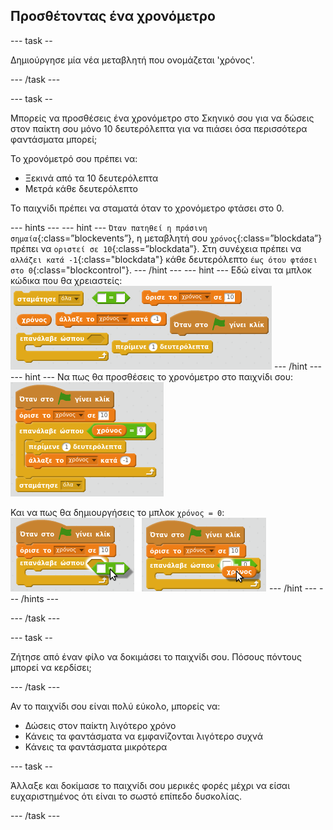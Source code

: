 ## Προσθέτοντας ένα χρονόμετρο

\--- task --

Δημιούργησε μία νέα μεταβλητή που ονομάζεται 'χρόνος'.

\--- /task \---

\--- task --

Μπορείς να προσθέσεις ένα χρονόμετρο στο Σκηνικό σου για να δώσεις στον παίκτη σου μόνο 10 δευτερόλεπτα για να πιάσει όσα περισσότερα φαντάσματα μπορεί;

Το χρονόμετρό σου πρέπει να:

+ Ξεκινά από τα 10 δευτερόλεπτα
+ Μετρά κάθε δευτερόλεπτο

Το παιχνίδι πρέπει να σταματά όταν το χρονόμετρο φτάσει στο 0.

\--- hints \--- \--- hint \--- `Όταν πατηθεί η πράσινη σημαία`{:class=”blockevents”}, η μεταβλητή σου `χρόνος`{:class=”blockdata”} πρέπει να `οριστεί σε 10`{:class=”blockdata”}. Στη συνέχεια πρέπει να `αλλάζει κατά -1`{:class="blockdata"} κάθε δευτερόλεπτο `έως ότου φτάσει στο 0`{:class="blockcontrol"}. \--- /hint \--- \--- hint \--- Εδώ είναι τα μπλοκ κώδικα που θα χρειαστείς: ![screenshot](images/ghost-timer-blocks.png) \--- /hint \--- \--- hint \--- Να πως θα προσθέσεις το χρονόμετρο στο παιχνίδι σου: ![screenshot](images/ghost-timer-code.png)

Και να πως θα δημιουργήσεις το μπλοκ `χρόνος = 0`: ![screenshot](images/ghost-timer-help.png) \--- /hint \--- \--- /hints \---

\--- /task \---

\--- task --

Ζήτησε από έναν φίλο να δοκιμάσει το παιχνίδι σου. Πόσους πόντους μπορεί να κερδίσει;

\--- /task \---

Αν το παιχνίδι σου είναι πολύ εύκολο, μπορείς να:

+ Δώσεις στον παίκτη λιγότερο χρόνο
+ Κάνεις τα φαντάσματα να εμφανίζονται λιγότερο συχνά
+ Κάνεις τα φαντάσματα μικρότερα

\--- task --

Άλλαξε και δοκίμασε το παιχνίδι σου μερικές φορές μέχρι να είσαι ευχαριστημένος ότι είναι το σωστό επίπεδο δυσκολίας.

\--- /task \---